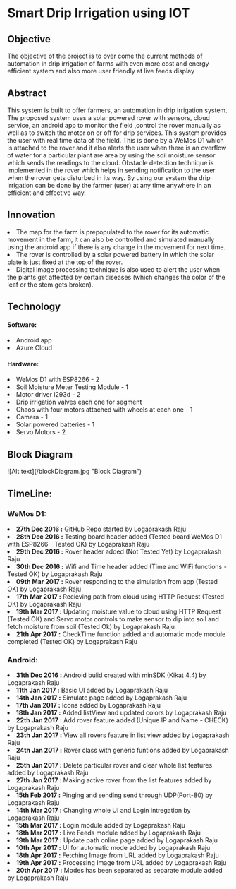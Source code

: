 # Smart Drip Irrigation using IOT 

<h2>Objective</h2>
   <p>The objective of the project is to over come the current methods of automation in drip irrigation of farms with even more cost and energy efficient system and also more user friendly at live feeds display</p>
   
<h2>Abstract</h2>
   <p>This system is built to offer farmers, an automation in drip irrigation system. The proposed system uses a solar powered rover with sensors, cloud service, an android app to monitor the field ,control the rover manually as well as to switch the motor on or off for drip services. This system provides the user with real time data of the field. This is done by a WeMos D1 which is attached to the rover and it also alerts the user when there is an overflow of water for a particular plant are area  by using the soil moisture sensor which sends the readings to the cloud. Obstacle detection technique is implemented in the rover which helps in sending notification to the user when the rover gets disturbed in its way. By using our system the drip irrigation can be done by the farmer (user) at any time anywhere in an efficient and effective way.</p>
  
<h2>Innovation</h2>
<li>The map for the farm is prepopulated to the rover for its automatic movement in the farm, it can also be controlled and simulated manually using the android app if there is any change in the movement for next time. 
<li>The rover is controlled by a solar powered battery in which the solar plate is just fixed at the top of the rover. 
<li>Digital image processing technique is also used to alert the user when the plants get affected by certain diseases (which changes the color of the leaf or the stem gets broken).

<h2>Technology</h2>
<h4>Software:</h4>
  <li>Android app
  <li>Azure Cloud 
  
<h4>Hardware:</h4>
  <li>WeMos D1 with ESP8266 - 2
  <li>Soil Moisture Meter Testing Module - 1
  <li>Motor driver l293d - 2
  <li>Drip irrigation valves each one for segment
  <li>Chaos with four motors attached with wheels at each one - 1
  <li>Camera - 1
  <li>Solar powered batteries - 1 
  <li>Servo Motors - 2
  
 <h2>Block Diagram</h2>
 ![Alt text](/blockDiagram.jpg "Block Diagram")

<h2>TimeLine:</h2>
<h3>WeMos D1:</h3>
<b><li> 27th Dec 2016 :</b> GitHub Repo started by Logaprakash Raju
<b><li> 28th Dec 2016 :</b> Testing board header added (Tested board WeMos D1 with ESP8266 - Tested OK) by Logaprakash Raju
<b><li> 29th Dec 2016 :</b> Rover header added (Not Tested Yet) by Logaprakash Raju
<b><li> 30th Dec 2016 :</b> Wifi and Time header added (Time and WiFi functions - Tested OK) by Logaprakash Raju
<b><li> 09th Mar 2017 :</b> Rover responding to the simulation from app (Tested OK) by Logaprakash Raju
<b><li> 17th Mar 2017 :</b> Recieving path from cloud using HTTP Request (Tested OK) by Logaprakash Raju
<b><li> 19th Mar 2017 :</b> Updating moisture value to cloud using HTTP Request (Tested OK) and Servo motor controls to make sensor to dip into soil and fetch moisture from soil (Tested Ok) by Logaprakash Raju
<b><li> 21th Apr 2017 :</b> CheckTime function added and automatic mode module completed (Tested OK) by Logaprakash Raju

<h3>Android:</h3>
<b><li> 31th Dec 2016 :</b> Android bulid created with minSDK (Kikat 4.4) by Logaprakash Raju
<b><li> 11th Jan 2017 :</b> Basic UI added by Logaprakash Raju
<b><li> 14th Jan 2017 :</b> Simulate page added by Logaprakash Raju
<b><li> 17th Jan 2017 :</b> Icons added by Logaprakash Raju
<b><li> 18th Jan 2017 :</b> Added listView and updated colors by Logaprakash Raju
<b><li> 22th Jan 2017 :</b> Add rover feature added (Unique IP and Name - CHECK) by Logaprakash Raju
<b><li> 23th Jan 2017 :</b> View all rovers feature in list view added by Logaprakash Raju
<b><li> 24th Jan 2017 :</b> Rover class with generic funtions added by Logaprakash Raju
<b><li> 25th Jan 2017 :</b> Delete particular rover and clear whole list features added by Logaprakash Raju
<b><li> 27th Jan 2017 :</b> Making active rover from the list features added by Logaprakash Raju
<b><li> 15th Feb 2017 :</b> Pinging and sending send through UDP(Port-80) by Logaprakash Raju 
<b><li> 14th Mar 2017 :</b> Changing whole UI and Login intregation by Logaprakash Raju 
<b><li> 15th Mar 2017 :</b> Login module added by Logaprakash Raju
<b><li> 18th Mar 2017 :</b> Live Feeds module added by Logaprakash Raju 
<b><li> 19th Mar 2017 :</b> Update path online page added by Logaprakash Raju
<b><li> 10th Apr 2017 :</b> UI for automatic mode added by Logaprakash Raju
<b><li> 18th Apr 2017 :</b> Fetching Image from URL added by Logaprakash Raju
<b><li> 19th Apr 2017 :</b> Processing Image from URL added by Logaprakash Raju
<b><li> 20th Apr 2017 :</b> Modes has been separated as separate module added by Logaprakash Raju
